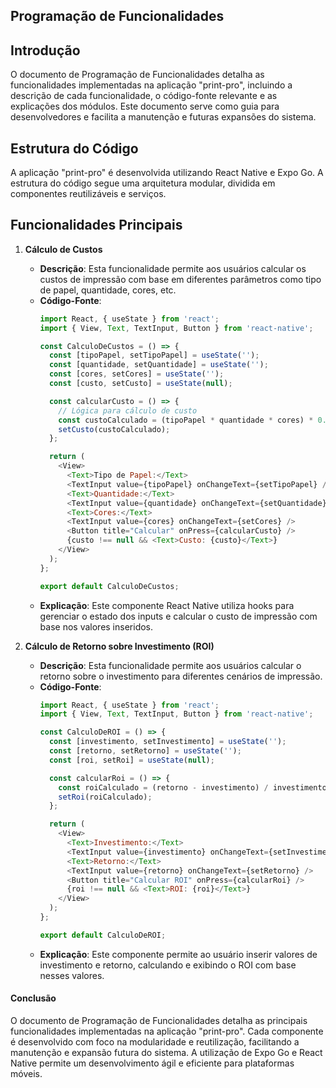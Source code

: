 ## Programação de Funcionalidades

## Introdução
O documento de Programação de Funcionalidades detalha as funcionalidades implementadas na aplicação "print-pro", incluindo a descrição de cada funcionalidade, o código-fonte relevante e as explicações dos módulos. Este documento serve como guia para desenvolvedores e facilita a manutenção e futuras expansões do sistema.

## Estrutura do Código
A aplicação "print-pro" é desenvolvida utilizando React Native e Expo Go. A estrutura do código segue uma arquitetura modular, dividida em componentes reutilizáveis e serviços.

## Funcionalidades Principais

1. **Cálculo de Custos**
   - **Descrição**: Esta funcionalidade permite aos usuários calcular os custos de impressão com base em diferentes parâmetros como tipo de papel, quantidade, cores, etc.
   - **Código-Fonte**:
     ```javascript
     import React, { useState } from 'react';
     import { View, Text, TextInput, Button } from 'react-native';

     const CalculoDeCustos = () => {
       const [tipoPapel, setTipoPapel] = useState('');
       const [quantidade, setQuantidade] = useState('');
       const [cores, setCores] = useState('');
       const [custo, setCusto] = useState(null);

       const calcularCusto = () => {
         // Lógica para cálculo de custo
         const custoCalculado = (tipoPapel * quantidade * cores) * 0.1; // Exemplo de cálculo
         setCusto(custoCalculado);
       };

       return (
         <View>
           <Text>Tipo de Papel:</Text>
           <TextInput value={tipoPapel} onChangeText={setTipoPapel} />
           <Text>Quantidade:</Text>
           <TextInput value={quantidade} onChangeText={setQuantidade} />
           <Text>Cores:</Text>
           <TextInput value={cores} onChangeText={setCores} />
           <Button title="Calcular" onPress={calcularCusto} />
           {custo !== null && <Text>Custo: {custo}</Text>}
         </View>
       );
     };

     export default CalculoDeCustos;
     ```
   - **Explicação**: Este componente React Native utiliza hooks para gerenciar o estado dos inputs e calcular o custo de impressão com base nos valores inseridos.

2. **Cálculo de Retorno sobre Investimento (ROI)**
   - **Descrição**: Esta funcionalidade permite aos usuários calcular o retorno sobre o investimento para diferentes cenários de impressão.
   - **Código-Fonte**:
     ```javascript
     import React, { useState } from 'react';
     import { View, Text, TextInput, Button } from 'react-native';

     const CalculoDeROI = () => {
       const [investimento, setInvestimento] = useState('');
       const [retorno, setRetorno] = useState('');
       const [roi, setRoi] = useState(null);

       const calcularRoi = () => {
         const roiCalculado = (retorno - investimento) / investimento;
         setRoi(roiCalculado);
       };

       return (
         <View>
           <Text>Investimento:</Text>
           <TextInput value={investimento} onChangeText={setInvestimento} />
           <Text>Retorno:</Text>
           <TextInput value={retorno} onChangeText={setRetorno} />
           <Button title="Calcular ROI" onPress={calcularRoi} />
           {roi !== null && <Text>ROI: {roi}</Text>}
         </View>
       );
     };

     export default CalculoDeROI;
     ```
   - **Explicação**: Este componente permite ao usuário inserir valores de investimento e retorno, calculando e exibindo o ROI com base nesses valores.

#### Conclusão
O documento de Programação de Funcionalidades detalha as principais funcionalidades implementadas na aplicação "print-pro". Cada componente é desenvolvido com foco na modularidade e reutilização, facilitando a manutenção e expansão futura do sistema. A utilização de Expo Go e React Native permite um desenvolvimento ágil e eficiente para plataformas móveis.
